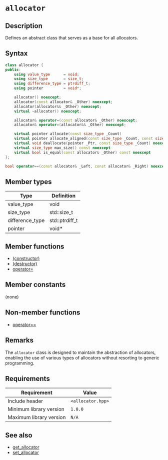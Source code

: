 # `allocator`

## Description

Defines an abstract class that serves as a base for all allocators.

## Syntax

```cpp
class allocator {
public:
    using value_type      = void;
    using size_type       = size_t;
    using difference_type = ptrdiff_t;
    using pointer         = void*;

    allocator() noexcept;
    allocator(const allocator& _Other) noexcept;
    allocator(allocator&& _Other) noexcept;
    virtual ~allocator() noexcept;

    allocator& operator=(const allocator& _Other) noexcept;
    allocator& operator=(allocator&& _Other) noexcept;

    virtual pointer allocate(const size_type _Count)                                 = 0;
    virtual pointer allocate_aligned(const size_type _Count, const size_type _Align) = 0;
    virtual void deallocate(pointer _Ptr, const size_type _Count) noexcept           = 0;
    virtual size_type max_size() const noexcept                                      = 0;
    virtual bool is_equal(const allocator& _Other) const noexcept                    = 0;
};

bool operator==(const allocator& _Left, const allocator& _Right) noexcept;
```

## Member types

| Type            | Definition     |
|-----------------|----------------|
| value_type      | void           |
| size_type       | std::size_t    |
| difference_type | std::ptrdiff_t |
| pointer         | void*          |

## Member functions

- [(constructor)](allocator-ctor.md)
- [(destructor)](allocator-dtor.md)
- [operator=](allocator-operator-assign.md)

## Member constants

(none)

## Non-member functions

- [operator==](allocator-operator-cmp.md)

## Remarks

The `allocator` class is designed to maintain the abstraction of allocators, enabling the use of various types of allocators without 
resorting to generic programming.

## Requirements

| Requirement             | Value             |
|-------------------------|-------------------|
| Include header          | `<allocator.hpp>` |
| Minimum library version | `1.0.0`           |
| Maximum library version | `N/A`             |

## See also

- [get_allocator](get_allocator.md)
- [set_allocator](set_allocator.md)